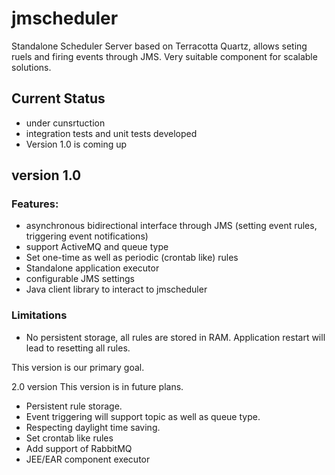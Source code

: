 jmscheduler
=================

Standalone Scheduler Server based on Terracotta Quartz, allows seting ruels and firing events through JMS. 
Very suitable component for scalable solutions.

## Current Status
 * under cunsrtuction
 * integration tests and unit tests developed
 * Version 1.0 is coming up


## version 1.0
### Features:
 * asynchronous bidirectional interface through JMS (setting event rules, triggering event notifications)
 * support ActiveMQ and queue type
 * Set one-time as well as periodic (crontab like) rules
 * Standalone application executor
 * configurable JMS settings
 * Java client library to interact to jmscheduler

### Limitations
 * No persistent storage, all rules are stored in RAM. Application restart will lead to resetting all rules.

This version is our primary goal.


2.0 version
This version is in future plans.
 * Persistent rule storage.
 * Event triggering will support topic as well as queue type.
 * Respecting daylight time saving.
 * Set crontab like rules
 * Add support of RabbitMQ
 * JEE/EAR component executor

